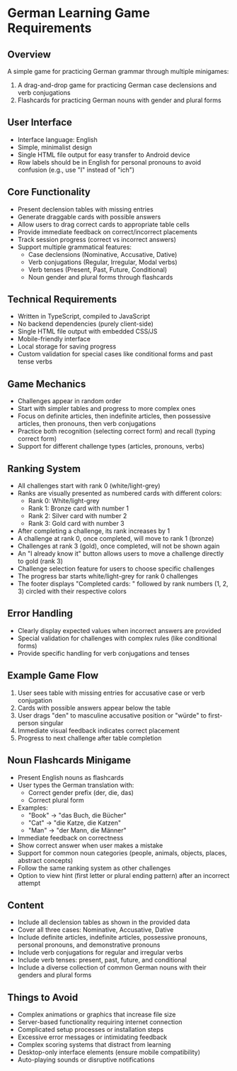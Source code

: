 # German Learning Game Requirements

## Overview
A simple game for practicing German grammar through multiple minigames:
1. A drag-and-drop game for practicing German case declensions and verb conjugations
2. Flashcards for practicing German nouns with gender and plural forms

## User Interface
- Interface language: English
- Simple, minimalist design
- Single HTML file output for easy transfer to Android device
- Row labels should be in English for personal pronouns to avoid confusion (e.g., use "I" instead of "ich")

## Core Functionality
- Present declension tables with missing entries
- Generate draggable cards with possible answers
- Allow users to drag correct cards to appropriate table cells
- Provide immediate feedback on correct/incorrect placements
- Track session progress (correct vs incorrect answers)
- Support multiple grammatical features:
  - Case declensions (Nominative, Accusative, Dative)
  - Verb conjugations (Regular, Irregular, Modal verbs)
  - Verb tenses (Present, Past, Future, Conditional)
  - Noun gender and plural forms through flashcards

## Technical Requirements
- Written in TypeScript, compiled to JavaScript
- No backend dependencies (purely client-side)
- Single HTML file output with embedded CSS/JS
- Mobile-friendly interface
- Local storage for saving progress
- Custom validation for special cases like conditional forms and past tense verbs

## Game Mechanics
- Challenges appear in random order
- Start with simpler tables and progress to more complex ones
- Focus on definite articles, then indefinite articles, then possessive articles, then pronouns, then verb conjugations
- Practice both recognition (selecting correct form) and recall (typing correct form)
- Support for different challenge types (articles, pronouns, verbs)

## Ranking System
- All challenges start with rank 0 (white/light-grey)
- Ranks are visually presented as numbered cards with different colors:
  - Rank 0: White/light-grey
  - Rank 1: Bronze card with number 1
  - Rank 2: Silver card with number 2
  - Rank 3: Gold card with number 3
- After completing a challenge, its rank increases by 1
- A challenge at rank 0, once completed, will move to rank 1 (bronze)
- Challenges at rank 3 (gold), once completed, will not be shown again
- An "I already know it" button allows users to move a challenge directly to gold (rank 3)
- Challenge selection feature for users to choose specific challenges
- The progress bar starts white/light-grey for rank 0 challenges
- The footer displays "Completed cards: " followed by rank numbers (1, 2, 3) circled with their respective colors

## Error Handling
- Clearly display expected values when incorrect answers are provided
- Special validation for challenges with complex rules (like conditional forms)
- Provide specific handling for verb conjugations and tenses

## Example Game Flow
1. User sees table with missing entries for accusative case or verb conjugation
2. Cards with possible answers appear below the table
3. User drags "den" to masculine accusative position or "würde" to first-person singular
4. Immediate visual feedback indicates correct placement
5. Progress to next challenge after table completion

## Noun Flashcards Minigame
- Present English nouns as flashcards
- User types the German translation with:
  - Correct gender prefix (der, die, das)
  - Correct plural form
- Examples:
  - "Book" → "das Buch, die Bücher"
  - "Cat" → "die Katze, die Katzen"
  - "Man" → "der Mann, die Männer"
- Immediate feedback on correctness
- Show correct answer when user makes a mistake
- Support for common noun categories (people, animals, objects, places, abstract concepts)
- Follow the same ranking system as other challenges
- Option to view hint (first letter or plural ending pattern) after an incorrect attempt

## Content
- Include all declension tables as shown in the provided data
- Cover all three cases: Nominative, Accusative, Dative
- Include definite articles, indefinite articles, possessive pronouns, personal pronouns, and demonstrative pronouns
- Include verb conjugations for regular and irregular verbs
- Include verb tenses: present, past, future, and conditional
- Include a diverse collection of common German nouns with their genders and plural forms

## Things to Avoid
- Complex animations or graphics that increase file size
- Server-based functionality requiring internet connection
- Complicated setup processes or installation steps
- Excessive error messages or intimidating feedback
- Complex scoring systems that distract from learning
- Desktop-only interface elements (ensure mobile compatibility)
- Auto-playing sounds or disruptive notifications
